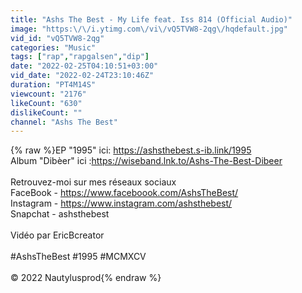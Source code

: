 ```yaml
---
title: "Ashs The Best - My Life feat. Iss 814 (Official Audio)"
image: "https:\/\/i.ytimg.com\/vi\/vQ5TVW8-2qg\/hqdefault.jpg"
vid_id: "vQ5TVW8-2qg"
categories: "Music"
tags: ["rap","rapgalsen","dip"]
date: "2022-02-25T04:10:51+03:00"
vid_date: "2022-02-24T23:10:46Z"
duration: "PT4M14S"
viewcount: "2176"
likeCount: "630"
dislikeCount: ""
channel: "Ashs The Best"
---
```

{% raw %}EP &quot;1995&quot; ici: <a rel="nofollow" target="blank" href="https://ashsthebest.s-ib.link/1995">https://ashsthebest.s-ib.link/1995</a><br />Album &quot;Dibèer&quot; ici :<a rel="nofollow" target="blank" href="https://wiseband.lnk.to/Ashs-The-Best-Dibeer">https://wiseband.lnk.to/Ashs-The-Best-Dibeer</a><br /><br />Retrouvez-moi sur mes réseaux sociaux<br />FaceBook - <a rel="nofollow" target="blank" href="https://www.faceboook.com/AshsTheBest/">https://www.faceboook.com/AshsTheBest/</a><br />Instagram - <a rel="nofollow" target="blank" href="https://www.instagram.com/ashsthebest/">https://www.instagram.com/ashsthebest/</a><br />Snapchat  - ashsthebest<br /><br />Vidéo par EricBcreator<br /><br />#AshsTheBest #1995 #MCMXCV<br /><br />© 2022 Nautylusprod{% endraw %}
